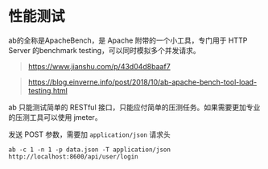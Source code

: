 # 性能测试

ab的全称是ApacheBench，是 Apache 附带的一个小工具，专门用于 HTTP Server 的benchmark testing，可以同时模拟多个并发请求。

> https://www.jianshu.com/p/43d04d8baaf7

> https://blog.einverne.info/post/2018/10/ab-apache-bench-tool-load-testing.html

ab 只能测试简单的 RESTful 接口，只能应付简单的压测任务。如果需要更加专业的压测工具可以使用 jmeter。

发送 POST 参数，需要加 `application/json` 请求头

`ab -c 1 -n 1 -p data.json -T application/json http://localhost:8600/api/user/login`